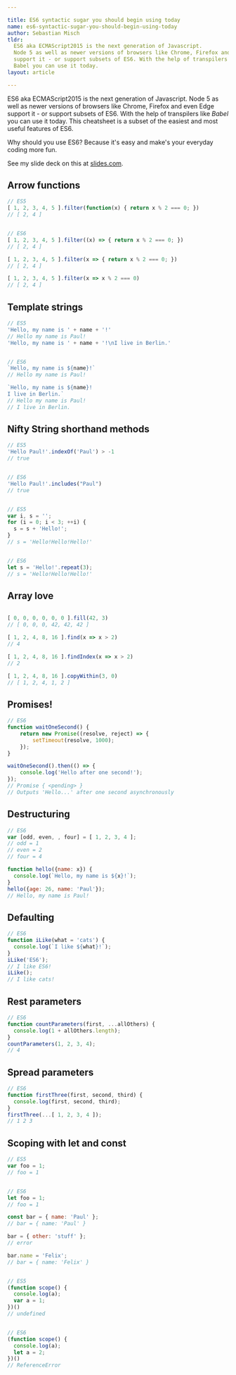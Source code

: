 ```yaml
---

title: ES6 syntactic sugar you should begin using today
name: es6-syntactic-sugar-you-should-begin-using-today
author: Sebastian Misch
tldr:
  ES6 aka ECMAScript2015 is the next generation of Javascript.
  Node 5 as well as newer versions of browsers like Chrome, Firefox and even Edge
  support it - or support subsets of ES6. With the help of transpilers like
  Babel you can use it today.
layout: article

---
```


ES6 aka ECMAScript2015 is the next generation of Javascript.
Node 5 as well as newer versions of browsers like Chrome, Firefox and even Edge
support it - or support subsets of ES6. With the help of transpilers like
*Babel* you can use it today.
This cheatsheet is a subset of the easiest and most useful features of ES6.

Why should you use ES6? Because it's easy and make's your everyday coding
more fun.

<div class="box external--slides">
  <span>
  See my slide deck on this at <a href="http://slides.com/sbstnmsch/es6-syntactic-sugar-you-should-be-using-today" target="slides">slides.com</a>.
  </span>
</div>

## Arrow functions
```javascript
// ES5
[ 1, 2, 3, 4, 5 ].filter(function(x) { return x % 2 === 0; })
// [ 2, 4 ]


// ES6
[ 1, 2, 3, 4, 5 ].filter((x) => { return x % 2 === 0; })
// [ 2, 4 ]

[ 1, 2, 3, 4, 5 ].filter(x => { return x % 2 === 0; })
// [ 2, 4 ]

[ 1, 2, 3, 4, 5 ].filter(x => x % 2 === 0)
// [ 2, 4 ]
```


## Template strings
```javascript
// ES5
'Hello, my name is ' + name + '!'
// Hello my name is Paul!
'Hello, my name is ' + name + '!\nI live in Berlin.'


// ES6
`Hello, my name is ${name}!`
// Hello my name is Paul!

`Hello, my name is ${name}!
I live in Berlin.`
// Hello my name is Paul!
// I live in Berlin.
```

## Nifty String shorthand methods
```javascript
// ES5
'Hello Paul!'.indexOf('Paul') > -1
// true


// ES6
'Hello Paul!'.includes("Paul")
// true


// ES5
var i, s = '';
for (i = 0; i < 3; ++i) {
  s = s + 'Hello!';
}
// s = 'Hello!Hello!Hello!'


// ES6
let s = 'Hello!'.repeat(3);
// s = 'Hello!Hello!Hello!'
```


## Array love
```javascript

[ 0, 0, 0, 0, 0, 0 ].fill(42, 3)
// [ 0, 0, 0, 42, 42, 42 ]

[ 1, 2, 4, 8, 16 ].find(x => x > 2)
// 4

[ 1, 2, 4, 8, 16 ].findIndex(x => x > 2)
// 2

[ 1, 2, 4, 8, 16 ].copyWithin(3, 0)
// [ 1, 2, 4, 1, 2 ]
```

## Promises!
```javascript
// ES6
function waitOneSecond() {
    return new Promise((resolve, reject) => {
        setTimeout(resolve, 1000);
    });
}

waitOneSecond().then(() => {
    console.log('Hello after one second!');
});
// Promise { <pending> }
// Outputs 'Hello...' after one second asynchronously
```

## Destructuring
```javascript
// ES6
var [odd, even, , four] = [ 1, 2, 3, 4 ];
// odd = 1
// even = 2
// four = 4

function hello({name: x}) {
  console.log(`Hello, my name is ${x}!`);
}
hello({age: 26, name: 'Paul'});
// Hello, my name is Paul!
```


## Defaulting
```javascript
// ES6
function iLike(what = 'cats') {
  console.log(`I like ${what}!`);
}
iLike('ES6');
// I like ES6!
iLike();
// I like cats!
```


## Rest parameters
```javascript
// ES6
function countParameters(first, ...allOthers) {
  console.log(1 + allOthers.length);
}
countParameters(1, 2, 3, 4);
// 4
```


## Spread parameters
```javascript
// ES6
function firstThree(first, second, third) {
  console.log(first, second, third);
}
firstThree(...[ 1, 2, 3, 4 ]);
// 1 2 3
```


## Scoping with let and const
```javascript
// ES5
var foo = 1;
// foo = 1


// ES6
let foo = 1;
// foo = 1

const bar = { name: 'Paul' };
// bar = { name: 'Paul' }

bar = { other: 'stuff' };
// error

bar.name = 'Felix';
// bar = { name: 'Felix' }


// ES5
(function scope() {
  console.log(a);
  var a = 1;
})()
// undefined


// ES6
(function scope() {
  console.log(a);
  let a = 2;
})()
// ReferenceError
```

